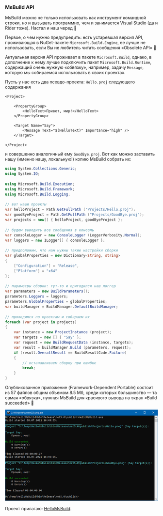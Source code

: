 ﻿### MsBuild API

MsBuild можно не только использовать как инструмент командной строки, но и вызывать программно, чем и занимается Visual Studio (да и Rider тоже). Настал и наш черед 🙂

Первое, о чем нужно предупредить: есть устаревшая версия API, проживающая в NuGet-пакете `Microsoft.Build.Engine`, ее лучше не использовать, если Вы не любитель читать сообщения «Obsolete API» 🙂

Актуальная версия API проживает в пакете `Microsoft.Build`, однако, в дополнение к нему лучше подключить пакет `Microsoft.Build.Runtime`, содержащий очень нужную «обвязку», например, задачу `Message`, которую мы собираемся использовать в своих проектах.

Пусть у нас есть два псевдо-проекта: `Hello.proj` следующего содержания

```msbuild
<Project>

    <PropertyGroup>
        <HelloText>Привет, мир!</HelloText>
    </PropertyGroup>
 
    <Target Name="Say">
        <Message Text="$(HelloText)" Importance="high" />
    </Target>

</Project>
```

и совершенно аналогичный ему `GoodBye.proj`. Вот как можно заставить нашу (именно нашу, локальную!) копию MsBuild собрать их:

```c#
using System.Collections.Generic;
using System.IO;
 
using Microsoft.Build.Execution;
using Microsoft.Build.Framework;
using Microsoft.Build.Logging;
 
// вот наши проекты
var helloProject = Path.GetFullPath ("Projects/Hello.proj");
var goodByeProject = Path.GetFullPath ("Projects/GoodBye.proj");
var projects = new[] { helloProject, goodByeProject };
 
// будем выводить все сообщения в консоль
var consoleLogger = new ConsoleLogger (LoggerVerbosity.Normal);
var loggers = new ILogger[] { consoleLogger };
 
// предположим, что нам нужны такие настройки сборки
var globalProperties = new Dictionary<string, string>
{
    ["Configuration"] = "Release",
    ["Platform"] = "x64"
};
 
// параметры сборки: тут-то и пригодился наш логгер 
var parameters = new BuildParameters();
parameters.Loggers = loggers;
parameters.GlobalProperties = globalProperties;
var buildManager = BuildManager.DefaultBuildManager;
 
// проходимся по проектам и собираем их
foreach (var project in projects)
{
    var instance = new ProjectInstance (project);
    var targets = new [] { "Say" };
    var request = new BuildRequestData (instance, targets);
    var result = buildManager.Build (parameters, request);
    if (result.OverallResult == BuildResultCode.Failure)
    {
        // останавливаем сборку при ошибке
        break;
    }
}
```

Опубликованное приложение (Framework-Dependent Portable) состоит из 57 файлов общим объемом 8.5 Мб, среди которых большинство — та самая «обвязка», нужная MsBuild для красивого вывода на экран «Build succeeded» 🙂

![build-succeeded](img/build-succeeded.png)

Проект прилагаю: [HelloMsBuild](HelloMsBuild.zip).
